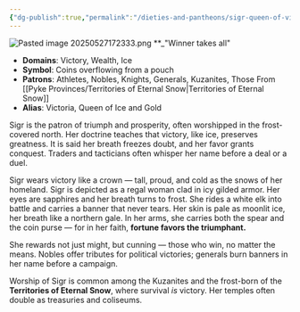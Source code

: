 ```yaml
---
{"dg-publish":true,"permalink":"/dieties-and-pantheons/sigr-queen-of-victory/","created":"2025-05-27T17:20:09.454-04:00","updated":"2025-08-06T18:40:31.013-04:00"}
---
```


![Pasted image 20250527172333.png](/img/user/Pics/Pasted%20image%2020250527172333.png)
**_"Winner takes all"

- **Domains**: Victory, Wealth, Ice
- **Symbol**: Coins overflowing from a pouch
- **Patrons**: Athletes, Nobles, Knights, Generals, Kuzanites, Those From [[Pyke Provinces/Territories of Eternal Snow\|Territories of Eternal Snow]]
- **Alias**: Victoria, Queen of Ice and Gold

Sigr is the patron of triumph and prosperity, often worshipped in the frost-covered north. Her doctrine teaches that victory, like ice, preserves greatness. It is said her breath freezes doubt, and her favor grants conquest. Traders and tacticians often whisper her name before a deal or a duel.

Sigr wears victory like a crown — tall, proud, and cold as the snows of her homeland. Sigr is depicted as a regal woman clad in icy gilded armor. Her eyes are sapphires and her breath turns to frost. She rides a white elk into battle and carries a banner that never tears. Her skin is pale as moonlit ice, her breath like a northern gale. In her arms, she carries both the spear and the coin purse — for in her faith, **fortune favors the triumphant.**

She rewards not just might, but cunning — those who win, no matter the means. Nobles offer tributes for political victories; generals burn banners in her name before a campaign.

Worship of Sigr is common among the Kuzanites and the frost-born of the **Territories of Eternal Snow**, where survival _is_ victory. Her temples often double as treasuries and coliseums.
